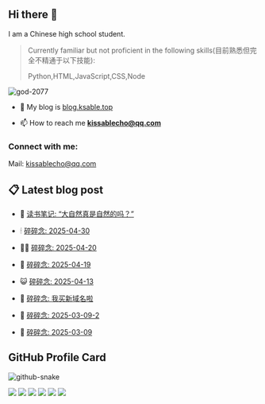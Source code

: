 ## Hi there 👋

I am a Chinese high school student.

>Currently familiar but not proficient in the following skills(目前熟悉但完全不精通于以下技能):
>
>Python,HTML,JavaScript,CSS,Node


<p align="left"> <img src="https://komarev.com/ghpvc/?username=god-2077&label=Profile%20views&color=0e75b6&style=flat" alt="god-2077" /> </p>

- 📝 My blog is [blog.ksable.top](https://blog.ksable.top/)

- 📫 How to reach me **kissablecho@qq.com**



<h3 align="left">Connect with me:</h3>
<p align="center">

Mail: [kissablecho@qq.com](mailto:kissablecho@qq.com)

## 📋 Latest blog post

<!-- BLOG-POST-LIST:START -->
- 👹 [读书笔记: “大自然真是自然的吗？”](https://blog.ksable.top/2025/05/04/du-shu-bi-ji-da-zi-ran-zhen-shi-zi-ran-de-ma/) 

- 🕯 [碎碎念: 2025-04-30](https://blog.ksable.top/2025/04/30/sui-sui-nian-2025-04-30/) 

- 🧑‍🏫 [碎碎念: 2025-04-20](https://blog.ksable.top/2025/04/20/sui-sui-nian-2025-04-20/) 

- 🤩 [碎碎念: 2025-04-19](https://blog.ksable.top/2025/04/20/sui-sui-nian-2025-04-19/) 

- 😺 [碎碎念: 2025-04-13](https://blog.ksable.top/2025/04/12/sui-sui-nian-2025-04-13/) 

- 🐲 [碎碎念: 我买新域名啦](https://blog.ksable.top/2025/04/06/sui-sui-nian-wo-mai-xin-yu-ming-la/) 

- 🦆 [碎碎念: 2025-03-09-2](https://blog.ksable.top/2025/03/08/sui-sui-nian-2025-03-09-2/) 

- 🎉 [碎碎念: 2025-03-09](https://blog.ksable.top/2025/03/08/sui-sui-nian-2025-03-09/) 
<!-- BLOG-POST-LIST:END -->

## GitHub Profile Card

<picture>
  <source media="(prefers-color-scheme: dark)" srcset="https://god-2077.buasis.eu.org/github-contribution-grid-snake/github-snake-dark.svg" />
  <source media="(prefers-color-scheme: light)" srcset="https://god-2077.buasis.eu.org/github-contribution-grid-snake/github-snake.svg" />
  <img alt="github-snake" src="https://god-2077.buasis.eu.org/github-contribution-grid-snake/github-snake-dark.svg" />
</picture>

[![](https://god-2077.buasis.eu.org/profile-3d-contrib/profile-night-rainbow.svg)](https://github.com/God-2077)
[![](https://god-2077.buasis.eu.org/profile-summary-card-output/tokyonight/0-profile-details.svg)](https://github.com/God-2077)
[![](https://god-2077.buasis.eu.org/profile-summary-card-output/tokyonight/1-repos-per-language.svg)](https://github.com/God-2077) [![](https://god-2077.buasis.eu.org/profile-summary-card-output/tokyonight/2-most-commit-language.svg)](https://github.com/God-2077)
[![](https://god-2077.buasis.eu.org/profile-summary-card-output/tokyonight/3-stats.svg)](https://github.com/God-2077) [![](https://god-2077.buasis.eu.org/profile-summary-card-output/tokyonight/4-productive-time.svg)](https://github.com/God-2077)
